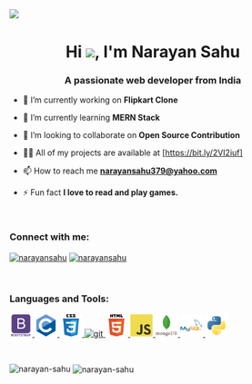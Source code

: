 <img src="https://media.giphy.com/media/SWoSkN6DxTszqIKEqv/giphy.gif" width="50%" data-canonical-src="https://media.giphy.com/media/SWoSkN6DxTszqIKEqv/giphy.gif" style="max-width:100%;">
<a target="_blank" rel="noopener noreferrer" href="https://media.giphy.com/media/SWoSkN6DxTszqIKEqv/giphy.gif"></a>
<h1 align="center">Hi <img src="https://user-images.githubusercontent.com/1303154/88677602-1635ba80-d120-11ea-84d8-d263ba5fc3c0.gif" width="28px" height="auto">, I'm Narayan Sahu</h1>
<h3 align="center">A passionate web developer from India</h3>

- 🔭 I’m currently working on **Flipkart Clone**

- 🌱 I’m currently learning **MERN Stack**

- 👯 I’m looking to collaborate on **Open Source Contribution**

- 👨‍💻 All of my projects are available at [https://bit.ly/2VI2iuf] 

- 📫 How to reach me **narayansahu379@yahoo.com**

- ⚡ Fun fact **I love to read and play games.**
<br>
<h3 align="left">Connect with me:</h3>
<p align="left">
<a href="https://dev.to/narayansahu" target="blank"><img align="center" src="https://cdn.jsdelivr.net/npm/simple-icons@3.0.1/icons/dev-dot-to.svg" alt="narayansahu" height="30" width="40" /></a>
<a href="https://linkedin.com/in/narayansahu" target="blank"><img align="center" src="https://raw.githubusercontent.com/rahuldkjain/github-profile-readme-generator/master/src/images/icons/Social/linked-in-alt.svg" alt="narayansahu" height="30" width="40" /></a>
</p>
<br>
<h3 align="left">Languages and Tools:</h3>
<p align="left"> <a href="https://getbootstrap.com" target="_blank"> <img src="https://raw.githubusercontent.com/devicons/devicon/master/icons/bootstrap/bootstrap-plain-wordmark.svg" alt="bootstrap" width="40" height="40"/> </a> <a href="https://www.cprogramming.com/" target="_blank"> <img src="https://raw.githubusercontent.com/devicons/devicon/master/icons/c/c-original.svg" alt="c" width="40" height="40"/> </a> <a href="https://www.w3schools.com/css/" target="_blank"> <img src="https://raw.githubusercontent.com/devicons/devicon/master/icons/css3/css3-original-wordmark.svg" alt="css3" width="40" height="40"/> </a> <a href="https://git-scm.com/" target="_blank"> <img src="https://www.vectorlogo.zone/logos/git-scm/git-scm-icon.svg" alt="git" width="40" height="40"/> </a> <a href="https://www.w3.org/html/" target="_blank"> <img src="https://raw.githubusercontent.com/devicons/devicon/master/icons/html5/html5-original-wordmark.svg" alt="html5" width="40" height="40"/> </a> <a href="https://developer.mozilla.org/en-US/docs/Web/JavaScript" target="_blank"> <img src="https://raw.githubusercontent.com/devicons/devicon/master/icons/javascript/javascript-original.svg" alt="javascript" width="40" height="40"/> </a> <a href="https://www.mongodb.com/" target="_blank"> <img src="https://raw.githubusercontent.com/devicons/devicon/master/icons/mongodb/mongodb-original-wordmark.svg" alt="mongodb" width="40" height="40"/> </a> <a href="https://www.mysql.com/" target="_blank"> <img src="https://raw.githubusercontent.com/devicons/devicon/master/icons/mysql/mysql-original-wordmark.svg" alt="mysql" width="40" height="40"/> </a> <a href="https://www.python.org" target="_blank"> <img src="https://raw.githubusercontent.com/devicons/devicon/master/icons/python/python-original.svg" alt="python" width="40" height="40"/> </a> </p>
<br>
<p><img align="left" src="https://github-readme-stats.vercel.app/api/top-langs?username=narayan-sahu&show_icons=true&locale=en&layout=compact" alt="narayan-sahu" /></p>

<p>&nbsp;<img align="center" src="https://github-readme-stats.vercel.app/api?username=narayan-sahu&show_icons=true&locale=en" alt="narayan-sahu" /></p>

